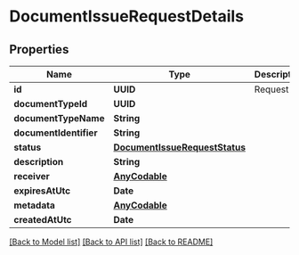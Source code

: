 # DocumentIssueRequestDetails

## Properties
Name | Type | Description | Notes
------------ | ------------- | ------------- | -------------
**id** | **UUID** | Request Id. | 
**documentTypeId** | **UUID** |  | 
**documentTypeName** | **String** |  | 
**documentIdentifier** | **String** |  | 
**status** | [**DocumentIssueRequestStatus**](DocumentIssueRequestStatus.md) |  | [optional] 
**description** | **String** |  | 
**receiver** | [**AnyCodable**](.md) |  | 
**expiresAtUtc** | **Date** |  | [optional] 
**metadata** | [**AnyCodable**](.md) |  | [optional] 
**createdAtUtc** | **Date** |  | 

[[Back to Model list]](../README.md#documentation-for-models) [[Back to API list]](../README.md#documentation-for-api-endpoints) [[Back to README]](../README.md)


